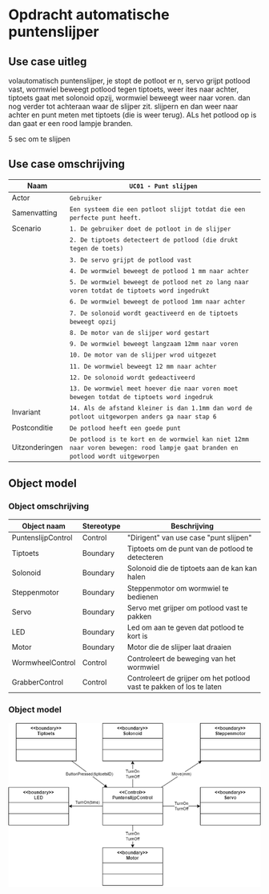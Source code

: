 # Opdracht automatische puntenslijper
## Use case uitleg
volautomatisch puntenslijper, je stopt de potloot er n, servo grijpt potlood vast, wormwiel beweegt potlood tegen tiptoets, weer ites naar achter, tiptoets gaat met solonoid opzij, wormwiel beweegt weer naar voren. dan nog verder tot achteraan waar de slijper zit. slijpern en dan weer naar achter en punt meten met tiptoets (die is weer terug). ALs het potlood op is dan gaat er een rood lampje branden.

5 sec om te slijpen
## Use case omschrijving
| Naam           | ``UC01 - Punt slijpen`` |
| -------------- | --- |
| Actor          | ``Gebruiker`` |
| Samenvatting   | ``Een systeem die een potloot slijpt totdat die een perfecte punt heeft.`` |
| Scenario       | ``1. De gebruiker doet de potloot in de slijper`` |
|                | ``2. De tiptoets detecteert de potlood (die drukt tegen de toets)`` |
|                | ``3. De servo grijpt de potlood vast `` |
|                | ``4. De wormwiel beweegt de potlood 1 mm naar achter`` |
|                | ``5. De wormwiel beweegt de potlood net zo lang naar voren totdat de tiptoets word ingedrukt`` |
|                | ``6. De wormwiel beweegt de potlood 1mm naar achter`` |
|                | ``7. De solonoid wordt geactiveerd en de tiptoets beweegt opzij`` |
|                | ``8. De motor van de slijper word gestart`` |
|                | ``9. De wormwiel beweegt langzaam 12mm naar voren`` |
|                | ``10. De motor van de slijper wrod uitgezet`` |
|                | ``11. De wormwiel beweegt 12 mm naar achter`` |
|                | ``12. De solonoid wordt gedeactiveerd`` |
|                | ``13. De wormwiel meet hoever die naar voren moet bewegen totdat de tiptoets word ingedruk`` |
| Invariant      | ``14. Als de afstand kleiner is dan 1.1mm dan word de potloot uitgeworpen anders ga naar stap 6`` |
| Postconditie   | ``De potlood heeft een goede punt`` |
| Uitzonderingen | ``De potlood is te kort en de wormwiel kan niet 12mm naar voren bewegen: rood lampje gaat branden en potlood wordt uitgeworpen`` |
## Object model
### Object omschrijving
| Object naam         | Stereotype | Beschrijving                                                       |
|---------------------|------------|-------------------------------------------------------------------|
| PuntenslijpControl  | Control    | "Dirigent" van use case "punt slijpen"                              |
| Tiptoets            | Boundary   | Tiptoets om de punt van de potlood te detecteren                   |
| Solonoid            | Boundary   | Solonoid die de tiptoets aan de kan kan halen                      |
| Steppenmotor        | Boundary   | Steppenmotor om wormwiel te bedienen                               |
| Servo               | Boundary   | Servo met grijper om potlood vast te pakken                        |
| LED                 | Boundary   | Led om aan te geven dat potlood te kort is                         |
| Motor               | Boundary   | Motor die de slijper laat draaien                                  |
| WormwheelControl    | Control    | Controleert de beweging van het wormwiel                           |
| GrabberControl      | Control    | Controleert de grijper om het potlood vast te pakken of los te laten |

### Object model
![object model](ObjectModel.png)
